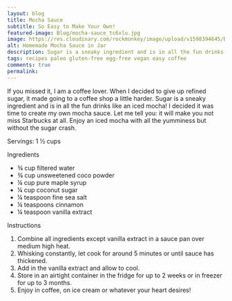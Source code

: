 ```yaml
---
layout: blog
title: Mocha Sauce
subtitle: So Easy to Make Your Own!
featured-image: Blog/mocha-sauce_tc6xlu.jpg
image: https://res.cloudinary.com/rockmonkey/image/upload/v1598394645/Blog/mocha-sauce_tc6xlu.jpg
alt: Homemade Mocha Sauce in Jar
description: Sugar is a sneaky ingredient and is in all the fun drinks like an iced mocha I decided it was time to create my own mocha sauce. Let me tell you- it will make you not miss Starbucks at all. Enjoy an iced mocha with all the yumminess but without the sugar crash.
tags: recipes paleo gluten-free egg-free vegan easy coffee
comments: true
permalink:
---
```

If you missed it, I am a coffee lover. When I decided to give up refined sugar, it made going to a coffee shop a little harder. Sugar is a sneaky ingredient and is in all the fun drinks like an iced mocha!
I decided it was time to create my own mocha sauce. Let me tell you: it will make you not miss Starbucks at all. Enjoy an iced mocha with all the yumminess but without the sugar crash.

Servings: 1 ½ cups

Ingredients
* ¾ cup filtered water
* ¾ cup unsweetened coco powder
* ¼ cup pure maple syrup
* ¼ cup coconut sugar
* ¼ teaspoon fine sea salt
* ¼ teaspoons cinnamon
* ¼ teaspoon vanilla extract

Instructions
1. Combine all ingredients except vanilla extract in a sauce pan over medium high heat.
2. Whisking constantly, let cook for around 5 minutes or until sauce has thickened.
3. Add in the vanilla extract and allow to cool.
4. Store in an airtight container in the fridge for up to 2 weeks or in freezer for up to 3 months.
5. Enjoy in coffee, on ice cream or whatever your heart desires!
